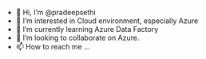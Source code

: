 - 👋 Hi, I’m @pradeepsethi
- 👀 I’m interested in Cloud environment, especially Azure
- 🌱 I’m currently learning Azure Data Factory
- 💞️ I’m looking to collaborate on Azure.
- 📫 How to reach me ...

<!---
pradeepsethi/pradeepsethi is a ✨ special ✨ repository because its `README.md` (this file) appears on your GitHub profile.
You can click the Preview link to take a look at your changes.
--->

